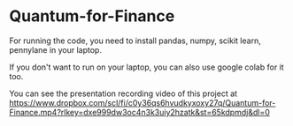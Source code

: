 # Quantum-for-Finance

For running the code, you need to install pandas, numpy, scikit learn, pennylane in your laptop.

If you don't want to run on your laptop, you can also use google colab for it too.

You can see the presentation recording video of this project at https://www.dropbox.com/scl/fi/c0y36qs6hvudkyxoxy27q/Quantum-for-Finance.mp4?rlkey=dxe999dw3oc4n3k3uiy2hzatk&st=65kdpmdj&dl=0

